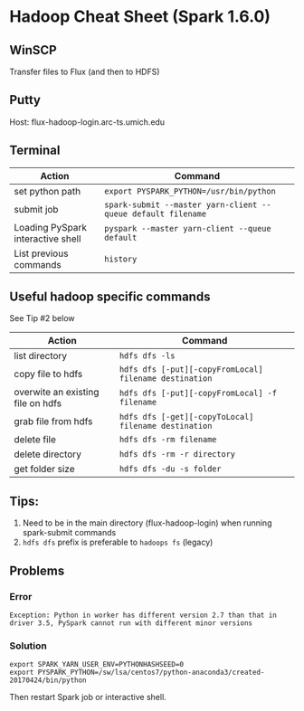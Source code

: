 # Hadoop Cheat Sheet (Spark 1.6.0)

## WinSCP
Transfer files to Flux (and then to HDFS)

## Putty
Host: flux-hadoop-login.arc-ts.umich.edu

## Terminal
Action|Command
---|---
set python path|`export PYSPARK_PYTHON=/usr/bin/python`
submit job|`spark-submit --master yarn-client --queue default filename`
Loading PySpark interactive shell|`pyspark --master yarn-client --queue default`
List previous commands|`history`

## Useful hadoop specific commands

See Tip #2 below

Action|Command
---|---
list directory|`hdfs dfs -ls`
copy file to hdfs|`hdfs dfs [-put][-copyFromLocal] filename destination`
overwite an existing file on hdfs|`hdfs dfs [-put][-copyFromLocal] -f filename`
grab file from hdfs|`hdfs dfs [-get][-copyToLocal] filename destination`
delete file|`hdfs dfs -rm filename`
delete directory|`hdfs dfs -rm -r directory`
get folder size|`hdfs dfs -du -s folder`

## Tips:
1. Need to be in the main directory (flux-hadoop-login) when running spark-submit commands
2. `hdfs dfs` prefix is preferable to `hadoops fs` (legacy)

## Problems

### Error
`Exception: Python in worker has different version 2.7 than that in driver 3.5, PySpark cannot run with different minor versions`

### Solution
```
export SPARK_YARN_USER_ENV=PYTHONHASHSEED=0  
export PYSPARK_PYTHON=/sw/lsa/centos7/python-anaconda3/created-20170424/bin/python  
```
Then restart Spark job or interactive shell.
